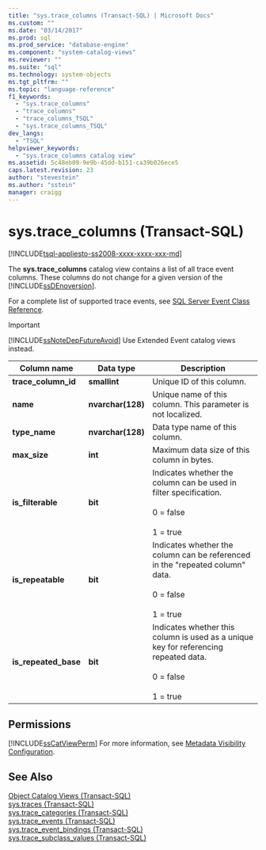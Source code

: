 ```yaml
---
title: "sys.trace_columns (Transact-SQL) | Microsoft Docs"
ms.custom: ""
ms.date: "03/14/2017"
ms.prod: sql
ms.prod_service: "database-engine"
ms.component: "system-catalog-views"
ms.reviewer: ""
ms.suite: "sql"
ms.technology: system-objects
ms.tgt_pltfrm: ""
ms.topic: "language-reference"
f1_keywords: 
  - "sys.trace_columns"
  - "trace_columns"
  - "trace_columns_TSQL"
  - "sys.trace_columns_TSQL"
dev_langs: 
  - "TSQL"
helpviewer_keywords: 
  - "sys.trace_columns catalog view"
ms.assetid: 5c48eb09-9e9b-45dd-b151-ca39b026ece5
caps.latest.revision: 23
author: "stevestein"
ms.author: "sstein"
manager: craigg
---
```

# sys.trace_columns (Transact-SQL)
[!INCLUDE[tsql-appliesto-ss2008-xxxx-xxxx-xxx-md](../../includes/tsql-appliesto-ss2008-xxxx-xxxx-xxx-md.md)]

  The **sys.trace_columns** catalog view contains a list of all trace event columns. These columns do not change for a given version of the [!INCLUDE[ssDEnoversion](../../includes/ssdenoversion-md.md)].  
  
 For a complete list of supported trace events, see [SQL Server Event Class Reference](../../relational-databases/event-classes/sql-server-event-class-reference.md).  
  
> [!IMPORTANT]  
>  [!INCLUDE[ssNoteDepFutureAvoid](../../includes/ssnotedepfutureavoid-md.md)] Use Extended Event catalog views instead.  
  
|Column name|Data type|Description|  
|-----------------|---------------|-----------------|  
|**trace_column_id**|**smallint**|Unique ID of this column.|  
|**name**|**nvarchar(128)**|Unique name of this column. This parameter is not localized.|  
|**type_name**|**nvarchar(128)**|Data type name of this column.|  
|**max_size**|**int**|Maximum data size of this column in bytes.|  
|**is_filterable**|**bit**|Indicates whether the column can be used in filter specification.<br /><br /> 0 = false<br /><br /> 1 = true|  
|**is_repeatable**|**bit**|Indicates whether the column can be referenced in the "repeated column" data.<br /><br /> 0 = false<br /><br /> 1 = true|  
|**is_repeated_base**|**bit**|Indicates whether this column is used as a unique key for referencing repeated data.<br /><br /> 0 = false<br /><br /> 1 = true|  
  
## Permissions  
 [!INCLUDE[ssCatViewPerm](../../includes/sscatviewperm-md.md)] For more information, see [Metadata Visibility Configuration](../../relational-databases/security/metadata-visibility-configuration.md).  
  
## See Also  
 [Object Catalog Views &#40;Transact-SQL&#41;](../../relational-databases/system-catalog-views/object-catalog-views-transact-sql.md)   
 [sys.traces &#40;Transact-SQL&#41;](../../relational-databases/system-catalog-views/sys-traces-transact-sql.md)   
 [sys.trace_categories &#40;Transact-SQL&#41;](../../relational-databases/system-catalog-views/sys-trace-categories-transact-sql.md)   
 [sys.trace_events &#40;Transact-SQL&#41;](../../relational-databases/system-catalog-views/sys-trace-events-transact-sql.md)   
 [sys.trace_event_bindings &#40;Transact-SQL&#41;](../../relational-databases/system-catalog-views/sys-trace-event-bindings-transact-sql.md)   
 [sys.trace_subclass_values &#40;Transact-SQL&#41;](../../relational-databases/system-catalog-views/sys-trace-subclass-values-transact-sql.md)  
  
  
